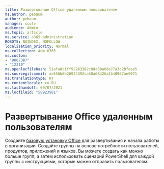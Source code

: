 ```yaml
---
title: Развертывание Office удаленным пользователям
ms.author: pebaum
author: pebaum
manager: scotv
audience: Admin
ms.topic: article
ms.service: o365-administration
ROBOTS: NOINDEX, NOFOLLOW
localization_priority: Normal
ms.collection: Adm_O365
ms.custom:
- "9007387"
- "12310"
ms.openlocfilehash: 51afa8c1ff92263382c8da50a0de77a3c2bfeee5
ms.sourcegitcommit: ae556b6b26974392ca68a68426a2b40967ae0071
ms.translationtype: MT
ms.contentlocale: ru-RU
ms.lasthandoff: 09/07/2021
ms.locfileid: "58923981"
---
```

# <a name="deploy-office-to-remote-users"></a>Развертывание Office удаленным пользователям

Создайте [базовую установку Office](https://admin.microsoft.com/Adminportal/Home#/officeremoteinstall) для развертывания и начала работы в организации. Создайте группы на основе потребности пользователей, продуктов, приложений и языков. Вы можете создать как можно больше групп, а затем использовать сценарий PowerShell для каждой группы с инструкциями, которые можно отправить пользователям.
